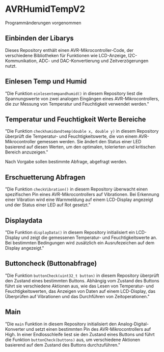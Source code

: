 # AVRHumidTempV2

Programmänderungen vorgenommen 

## Einbinden der Libarys

Dieses Repository enthält einen AVR-Mikrocontroller-Code, der verschiedene Bibliotheken für Funktionen wie LCD-Anzeige, I2C-Kommunikation, ADC- und DAC-Konvertierung und Zeitverzögerungen nutzt.

## Einlesen Temp und Humid

"Die Funktion `einlesentempandhumid()` in diesem Repository liest die Spannungswerte von zwei analogen Eingängen eines AVR-Mikrocontrollers, die zur Messung von Temperatur und Feuchtigkeit verwendet werden."

## Temperatur und Feuchtigkeit Werte Bereiche

"Die Funktion `checkhumidandtemp(double x, double y)` in diesem Repository überprüft die Temperatur- und Feuchtigkeitswerte, die von einem AVR-Mikrocontroller gemessen werden. Sie ändert den Status einer LED basierend auf diesen Werten, um den optimalen, tolerierten und kritischen Bereich anzuzeigen."

Nach Vorgabe sollen bestimmte Abfrage, abgefragt werden.

## Erschuetterung Abfragen 

"Die Funktion `checkVibration()` in diesem Repository überwacht einen spezifischen Pin eines AVR-Mikrocontrollers auf Vibrationen. Bei Erkennung einer Vibration wird eine Warnmeldung auf einem LCD-Display angezeigt und der Status einer LED auf Rot gesetzt."

## Displaydata 

"Die Funktion `displayData()` in diesem Repository initialisiert ein LCD-Display und zeigt die gemessenen Temperatur- und Feuchtigkeitswerte an. Bei bestimmten Bedingungen wird zusätzlich ein Ausrufezeichen auf dem Display angezeigt."

## Buttoncheck (Buttonabfrage)

"Die Funktion `buttonCheck(uint32_t button)` in diesem Repository überprüft den Zustand eines bestimmten Buttons. Abhängig vom Zustand des Buttons führt sie verschiedene Aktionen aus, wie das Lesen von Temperatur- und Feuchtigkeitswerten, das Anzeigen von Daten auf einem LCD-Display, das Überprüfen auf Vibrationen und das Durchführen von Zeitoperationen."

## Main 

"Die `main` Funktion in diesem Repository initialisiert den Analog-Digital-Konverter und setzt einen bestimmten Pin des AVR-Mikrocontrollers auf High. In einer Endlosschleife liest sie den Zustand eines Buttons und führt die Funktion `buttonCheck(buttons)` aus, um verschiedene Aktionen basierend auf dem Zustand des Buttons durchzuführen."
